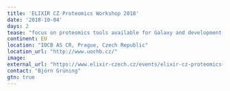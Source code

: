 ```yaml
---
title: 'ELIXIR CZ Proteomics Workshop 2018'
date: '2018-10-04'
days: 2
tease: "focus on proteomics tools available for Galaxy and development of workflows to combine processing steps."
continent: EU
location: "IOCB AS CR, Prague, Czech Republic"
location_url: "http://www.uochb.cz/"
image: 
external_url: "https://www.elixir-czech.cz/events/elixir-cz-proteomics-workshop-oct-2018"
contact: "Björn Grüning"
gtn: true
---
```

